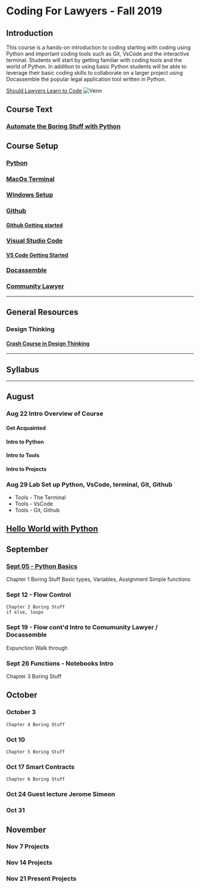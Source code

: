 

# Coding For Lawyers  - Fall 2019

## Introduction

This course is a hands-on introduction to coding starting with coding using Python and important coding tools such as Git, VsCode and the interactive terminal. Students will start by getting familiar with coding tools and the world of Python. In addition to using basic Python students will be able to leverage their basic coding skills to collaborate on a larger project using Docassemble the popular legal application tool written in Python.
 

[Should Lawyers Learn to Code][2]
![Venn][image-1]




## Course Text

### [Automate the Boring Stuff with Python][1]

## Course Setup

### [Python][10]

### [MacOs Terminal][4]

### [Windows Setup][5]

### [Github][6]

#### [Github Getting started][7]

### [Visual Studio Code][8]

#### [VS Code Getting Started][9]


### [Docassemble](https://docassemble.org/)

### [Community Lawyer](https://community.lawyer/)

---
## General Resources

### Design Thinking

#### [Crash Course in Design Thinking][13]

___


## Syllabus
___

## August

### Aug 22 Intro Overview of Course

#### Get Acquainted

#### Intro to Python

#### Intro to Tools 

#### Intro to Projects

### Aug 29 Lab Set up Python, VsCode, terminal, Git, Github

* Tools - The Terminal
* Tools - VsCode
* Tools - Git, Github

## [Hello World with Python](https://github.com/tbrookelaw/Hello-World)

## September

### [Sept 05 - Python Basics](https://github.com/Campbell-law/sept-05-Intro-to-Python)

Chapter 1 Boring Stuff
 Basic types, Variables, Assignment
 Simple functions 

### Sept 12 - Flow Control
    Chapter 2 Boring Stuff
    if else, loops 

### Sept 19  - Flow cont'd Intro to Comumunity Lawyer / Docassemble
Expunction Walk through

### Sept 26  Functions - Notebooks  Intro
Chapter 3 Boring Stuff

## October

### October 3 
    Chapter 4 Boring Stuff


### Oct 10 
    Chapter 5 Boring Stuff
   
### Oct 17 Smart Contracts 
    Chapter 6 Boring Stuff

### Oct 24  Guest lecture Jerome Simeon

### Oct 31

## November

### Nov 7  Projects 

### Nov 14  Projects

### Nov 21  Present Projects



[1]: https://automatetheboringstuff.com/
[2]: https://lawyerist.com/hello-world-attorneys-learn-code/#rf2-124089
[3]: https://www.learnenough.com/course/learn_enough_javascript/javascript
[4]: https://www.learnenough.com/course/learn_enough_command_line/command_line/basics/running_a_terminal
[5]: https://char.gd/blog/2017/how-to-set-up-the-perfect-modern-dev-environment-on-windows
[6]: https://github.com/
[7]: https://guides.github.com/activities/hello-world/#what
[8]: https://code.visualstudio.com/
[9]: https://code.visualstudio.com/docs/introvideos/basics
[10]: https://www.python.org/downloads/
[11]: https://brew.sh/
[12]: https://medium.com/@kkostov/how-to-install-node-and-npm-on-macos-using-homebrew-708e2c3877bd
[13]: https://dschool.stanford.edu/resources-collections/a-virtual-crash-course-in-design-thinking
[14]: http://codingforlawyers.com/chapters/ch1/%0D%0A

[image-1]:	https://github.com/tbrookelaw/CFL-Resources/blob/master/venn1.png
